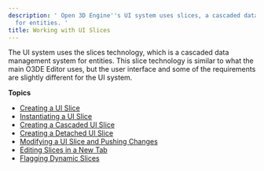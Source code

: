 ```yaml
---
description: ' Open 3D Engine''s UI system uses slices, a cascaded data management system
  for entities. '
title: Working with UI Slices
---
```


The UI system uses the slices technology, which is a cascaded data management system for entities. This slice technology is similar to what the main O3DE Editor uses, but the user interface and some of the requirements are slightly different for the UI system.

**Topics**
+ [Creating a UI Slice](/docs/user-guide/interactivity/user-interface/editor/working-slices-creating)
+ [Instantiating a UI Slice](/docs/user-guide/interactivity/user-interface/editor/working-slices-instantiating)
+ [Creating a Cascaded UI Slice](/docs/user-guide/interactivity/user-interface/editor/working-slices-cascaded)
+ [Creating a Detached UI Slice](/docs/user-guide/interactivity/user-interface/editor/working-slices-detached)
+ [Modifying a UI Slice and Pushing Changes](/docs/user-guide/interactivity/user-interface/editor/working-slices-modifying)
+ [Editing Slices in a New Tab](/docs/user-guide/interactivity/user-interface/editor/working-slices-newtab)
+ [Flagging Dynamic Slices](/docs/user-guide/interactivity/user-interface/editor/working-slices-dynamic)
